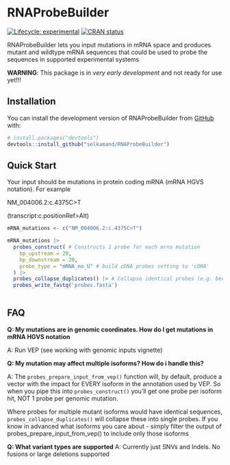 
<!-- README.md is generated from README.Rmd. Please edit that file -->

# RNAProbeBuilder

<!-- badges: start -->

[![Lifecycle:
experimental](https://img.shields.io/badge/lifecycle-experimental-orange.svg)](https://lifecycle.r-lib.org/articles/stages.html#experimental)
[![CRAN
status](https://www.r-pkg.org/badges/version/RNAProbeBuilder)](https://CRAN.R-project.org/package=RNAProbeBuilder)
<!-- badges: end -->

RNAProbeBuilder lets you input mutations in mRNA space and produces
mutant and wildtype mRNA sequences that could be used to probe the
sequences in supported experimental systems

**WARNING**: This package is in *very early development* and not ready
for use yet!!!

## Installation

You can install the development version of RNAProbeBuilder from
[GitHub](https://github.com/) with:

``` r
# install.packages("devtools")
devtools::install_github("selkamand/RNAProbeBuilder")
```

## Quick Start

Your input should be mutations in protein coding mRNA (mRNA HGVS
notation). For example

NM_004006.2:c.4375C\>T

(transcript:c.positionRef\>Alt)

``` r
mRNA_mutations <- c("NM_004006.2:c.4375C>T")

mRNA_mutations |> 
  probes_construct( # Constructs 1 probe for each mrna mutation
    bp_upstream = 20, 
    bp_downstream = 20,
    probe_type = "mRNA_no_U" # build cDNA probes setting to 'cDNA'
  ) |> 
  probes_collapse_duplicates() |> # Collapse identical probes (e.g. because 2 isoforms are different, they should be collapsed 
  probes_write_fastq('probes.fasta')
  
```

## FAQ

**Q: My mutations are in genomic coordinates. How do I get mutations in
mRNA HGVS notation**

A: Run VEP (see working with genomic inputs vignette)

**Q: My mutation may affect multiple isoforms? How do i handle this?**

A: The `probes_prepare_input_from_vep()` function will, by default,
produce a vector with the impact for EVERY isoform in the annotation
used by VEP. So when you pipe this into `probes_construct()` you’ll get
one probe per isoform hit, NOT 1 probe per genomic mutation.

Where probes for multiple mutant isoforms would have identical
sequences, `probes_collapse_duplicates()` will collapse these into
single probes. If you know in advanced what isoforms you care about -
simply filter the output of probes_prepare_input_from_vep() to include
only those isoforms

**Q: What variant types are supported** A: Currently just SNVs and
Indels. No fusions or large deletions supported
